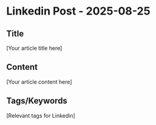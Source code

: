 # Linkedin Post - 2025-08-25

## Title
[Your article title here]

## Content
[Your article content here]

## Tags/Keywords
[Relevant tags for Linkedin]
